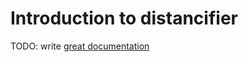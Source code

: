 # Introduction to distancifier

TODO: write [great documentation](http://jacobian.org/writing/what-to-write/)

